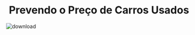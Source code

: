 # <h1 align="center"> Prevendo o Preço de Carros Usados </h1>
![download](https://github.com/ingoreichertjr/car_predictions/assets/80931224/d3d7c719-ea72-4a17-a3fb-498d83294f56)
